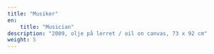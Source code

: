 ```yaml
---
title: "Musiker"
en:
    title: "Musician"
description: "2009, olje på lerret / oil on canvas, 73 x 92 cm"
weight: 5
---
```

